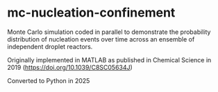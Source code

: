 # mc-nucleation-confinement
Monte Carlo simulation coded in parallel to demonstrate the probability distribution of nucleation events over time across an ensemble of independent droplet reactors.

Originally implemented in MATLAB as published in Chemical Science in 2019 (https://doi.org/10.1039/C8SC05634J)

Converted to Python in 2025
